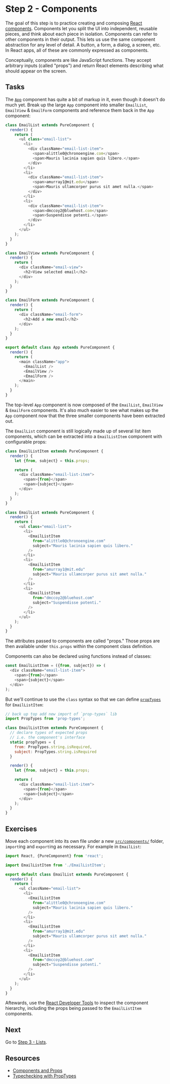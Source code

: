 # Step 2 - Components

The goal of this step is to practice creating and composing [React components](https://facebook.github.io/react/docs/components-and-props.html). Components let you split the UI into independent, reusable pieces, and think about each piece in isolation. Components can refer to other components in their output. This lets us use the same component abstraction for any level of detail. A button, a form, a dialog, a screen, etc. In React apps, all of these are commonly expressed as components.

Conceptually, components are like JavaScript functions. They accept arbitrary inputs (called "props") and return React elements describing what should appear on the screen.

## Tasks

The [`App`](src/App.js) component has quite a bit of markup in it, even though it doesn't do much yet. Break up the large `App` component into smaller `EmailList`, `EmailView` & `EmailForm` components and reference them back in the `App` component:

```js
class EmailList extends PureComponent {
  render() {
    return (
      <ul class="email-list">
        <li>
          <div className="email-list-item">
            <span>alittle0@chronoengine.com</span>
            <span>Mauris lacinia sapien quis libero.</span>
          </div>
        </li>
        <li>
          <div className="email-list-item">
            <span>amurray1@mit.edu</span>
            <span>Mauris ullamcorper purus sit amet nulla.</span>
          </div>
        </li>
        <li>
          <div className="email-list-item">
            <span>dmccoy2@bluehost.com</span>
            <span>Suspendisse potenti.</span>
          </div>
        </li>
      </ul>
    );
  }
}

class EmailView extends PureComponent {
  render() {
    return (
      <div className="email-view">
        <h2>View selected email</h2>
      </div>
    );
  }
}

class EmailForm extends PureComponent {
  render() {
    return (
      <div className="email-form">
        <h2>Add a new email</h2>
      </div>
    );
  }
}

export default class App extends PureComponent {
  render() {
    return (
      <main className="app">
        <EmailList />
        <EmailView />
        <EmailForm />
      </main>
    );
  }
}
```

The top-level `App` component is now composed of the `EmailList`, `EmailView` & `EmailForm` components. It's also much easier to see what makes up the `App` component now that the three smaller components have been extracted out.

The `EmailList` component is still logically made up of several list item components, which can be extracted into a `EmailListItem` component with configurable props:

```js
class EmailListItem extends PureComponent {
  render() {
    let {from, subject} = this.props;

    return (
      <div className="email-list-item">
        <span>{from}</span>
        <span>{subject}</span>
      </div>
    );
  }
}

class EmailList extends PureComponent {
  render() {
    return (
      <ul class="email-list">
        <li>
          <EmailListItem
            from="alittle0@chronoengine.com"
            subject="Mauris lacinia sapien quis libero."
          />
        </li>
        <li>
          <EmailListItem
            from="amurray1@mit.edu"
            subject="Mauris ullamcorper purus sit amet nulla."
          />
        </li>
        <li>
          <EmailListItem
            from="dmccoy2@bluehost.com"
            subject="Suspendisse potenti."
          />
        </li>
      </ul>
    );
  }
}
```

The attributes passed to components are called "props." Those props are then available under `this.props` within the component class definition.

Components can also be declared using functions instead of classes:

```js
const EmailListItem = ({from, subject}) => (
  <div className="email-list-item">
    <span>{from}</span>
    <span>{subject}</span>
  </div>
);
```

But we'll continue to use the `class` syntax so that we can define [`propTypes`](https://facebook.github.io/react/docs/typechecking-with-proptypes.html) for `EmailListItem`:

```js
// back up top add new import of `prop-types` lib
import PropTypes from 'prop-types';

class EmailListItem extends PureComponent {
  // declare types of expected props
  // i.e. the component's interface
  static propTypes = {
    from: PropTypes.string.isRequired,
    subject: PropTypes.string.isRequired
  }

  render() {
    let {from, subject} = this.props;

    return (
      <div className="email-list-item">
        <span>{from}</span>
        <span>{subject}</span>
      </div>
    );
  }
}
```

## Exercises

Move each component into its own file under a new [`src/components/`](src/components/) folder, `import`ing and `export`ing as necessary. For example in `EmailList`:

```js
import React, {PureComponent} from 'react';

import EmailListItem from './EmailListItem';

export default class EmailList extends PureComponent {
  render() {
    return (
      <ul className="email-list">
        <li>
          <EmailListItem
            from="alittle0@chronoengine.com"
            subject="Mauris lacinia sapien quis libero."
          />
        </li>
        <li>
          <EmailListItem
            from="amurray1@mit.edu"
            subject="Mauris ullamcorper purus sit amet nulla."
          />
        </li>
        <li>
          <EmailListItem
            from="dmccoy2@bluehost.com"
            subject="Suspendisse potenti."
          />
        </li>
      </ul>
    );
  }
}
```

Aftewards, use the  [React Developer Tools](https://github.com/facebook/react-devtools#installation) to inspect the component hierarchy, including the props being passed to the `EmailListItem` components.

## Next

Go to [Step 3 - Lists](../03-lists/).

## Resources

- [Components and Props](https://facebook.github.io/react/docs/components-and-props.html)
- [Typechecking with PropTypes](https://facebook.github.io/react/docs/typechecking-with-proptypes.html)
